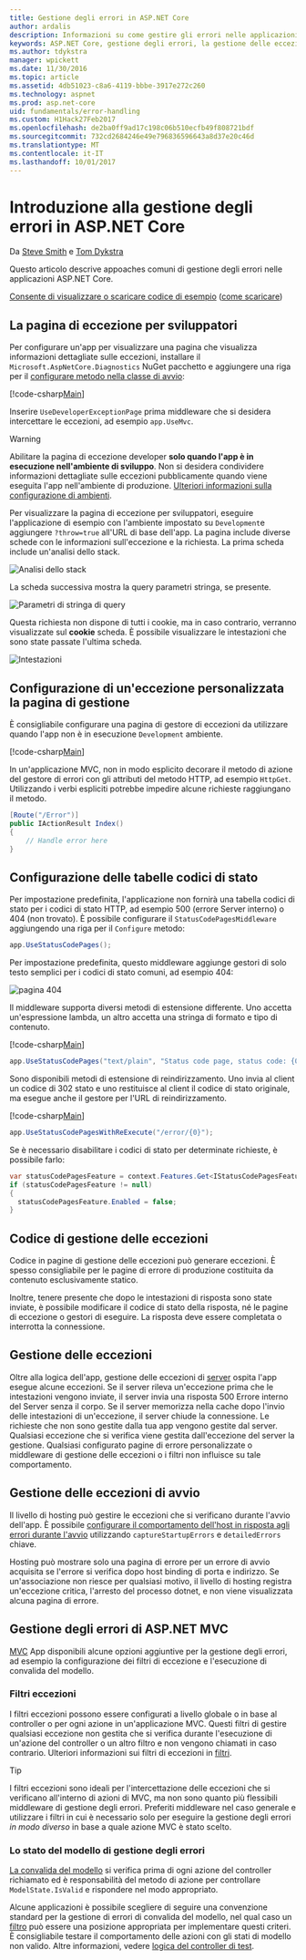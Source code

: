 ```yaml
---
title: Gestione degli errori in ASP.NET Core
author: ardalis
description: Informazioni su come gestire gli errori nelle applicazioni ASP.NET Core.
keywords: ASP.NET Core, gestione degli errori, la gestione delle eccezioni
ms.author: tdykstra
manager: wpickett
ms.date: 11/30/2016
ms.topic: article
ms.assetid: 4db51023-c8a6-4119-bbbe-3917e272c260
ms.technology: aspnet
ms.prod: asp.net-core
uid: fundamentals/error-handling
ms.custom: H1Hack27Feb2017
ms.openlocfilehash: de2ba0ff9ad17c198c06b510ecfb49f808721bdf
ms.sourcegitcommit: 732cd2684246e49e796836596643a8d37e20c46d
ms.translationtype: MT
ms.contentlocale: it-IT
ms.lasthandoff: 10/01/2017
---
```

# <a name="introduction-to-error-handling-in-aspnet-core"></a>Introduzione alla gestione degli errori in ASP.NET Core

Da [Steve Smith](https://ardalis.com/) e [Tom Dykstra](https://github.com/tdykstra/)

Questo articolo descrive appoaches comuni di gestione degli errori nelle applicazioni ASP.NET Core.

[Consente di visualizzare o scaricare codice di esempio](https://github.com/aspnet/Docs/tree/master/aspnetcore/fundamentals/error-handling/sample) ([come scaricare](xref:tutorials/index#how-to-download-a-sample))

## <a name="the-developer-exception-page"></a>La pagina di eccezione per sviluppatori

Per configurare un'app per visualizzare una pagina che visualizza informazioni dettagliate sulle eccezioni, installare il `Microsoft.AspNetCore.Diagnostics` NuGet pacchetto e aggiungere una riga per il [configurare metodo nella classe di avvio](startup.md):

[!code-csharp[Main](error-handling/sample/Startup.cs?name=snippet_DevExceptionPage&highlight=7)]

Inserire `UseDeveloperExceptionPage` prima middleware che si desidera intercettare le eccezioni, ad esempio `app.UseMvc`.

>[!WARNING]
> Abilitare la pagina di eccezione developer **solo quando l'app è in esecuzione nell'ambiente di sviluppo**. Non si desidera condividere informazioni dettagliate sulle eccezioni pubblicamente quando viene eseguita l'app nell'ambiente di produzione. [Ulteriori informazioni sulla configurazione di ambienti](environments.md).

Per visualizzare la pagina di eccezione per sviluppatori, eseguire l'applicazione di esempio con l'ambiente impostato su `Development`e aggiungere `?throw=true` all'URL di base dell'app. La pagina include diverse schede con le informazioni sull'eccezione e la richiesta. La prima scheda include un'analisi dello stack. 

![Analisi dello stack](error-handling/_static/developer-exception-page.png)

La scheda successiva mostra la query parametri stringa, se presente.

![Parametri di stringa di query](error-handling/_static/developer-exception-page-query.png)

Questa richiesta non dispone di tutti i cookie, ma in caso contrario, verranno visualizzate sul **cookie** scheda. È possibile visualizzare le intestazioni che sono state passate l'ultima scheda.

![Intestazioni](error-handling/_static/developer-exception-page-headers.png)

## <a name="configuring-a-custom-exception-handling-page"></a>Configurazione di un'eccezione personalizzata la pagina di gestione

È consigliabile configurare una pagina di gestore di eccezioni da utilizzare quando l'app non è in esecuzione `Development` ambiente.

[!code-csharp[Main](error-handling/sample/Startup.cs?name=snippet_DevExceptionPage&highlight=11)]

In un'applicazione MVC, non in modo esplicito decorare il metodo di azione del gestore di errori con gli attributi del metodo HTTP, ad esempio `HttpGet`. Utilizzando i verbi espliciti potrebbe impedire alcune richieste raggiungano il metodo.

```csharp
[Route("/Error")]
public IActionResult Index()
{
    // Handle error here
}
```

## <a name="configuring-status-code-pages"></a>Configurazione delle tabelle codici di stato

Per impostazione predefinita, l'applicazione non fornirà una tabella codici di stato per i codici di stato HTTP, ad esempio 500 (errore Server interno) o 404 (non trovato). È possibile configurare il `StatusCodePagesMiddleware` aggiungendo una riga per il `Configure` metodo:

```csharp
app.UseStatusCodePages();
```

Per impostazione predefinita, questo middleware aggiunge gestori di solo testo semplici per i codici di stato comuni, ad esempio 404:

![pagina 404](error-handling/_static/default-404-status-code.png)

Il middleware supporta diversi metodi di estensione differente. Uno accetta un'espressione lambda, un altro accetta una stringa di formato e tipo di contenuto.

[!code-csharp[Main](error-handling/sample/Startup.cs?name=snippet_StatusCodePages)]

```csharp
app.UseStatusCodePages("text/plain", "Status code page, status code: {0}");
```

Sono disponibili metodi di estensione di reindirizzamento. Uno invia al client un codice di 302 stato e uno restituisce al client il codice di stato originale, ma esegue anche il gestore per l'URL di reindirizzamento.

[!code-csharp[Main](error-handling/sample/Startup.cs?name=snippet_StatusCodePagesWithRedirect)]

```csharp
app.UseStatusCodePagesWithReExecute("/error/{0}");
```

Se è necessario disabilitare i codici di stato per determinate richieste, è possibile farlo:

```csharp
var statusCodePagesFeature = context.Features.Get<IStatusCodePagesFeature>();
if (statusCodePagesFeature != null)
{
  statusCodePagesFeature.Enabled = false;
}
```

## <a name="exception-handling-code"></a>Codice di gestione delle eccezioni

Codice in pagine di gestione delle eccezioni può generare eccezioni. È spesso consigliabile per le pagine di errore di produzione costituita da contenuto esclusivamente statico.

Inoltre, tenere presente che dopo le intestazioni di risposta sono state inviate, è possibile modificare il codice di stato della risposta, né le pagine di eccezione o gestori di eseguire. La risposta deve essere completata o interrotta la connessione.

## <a name="server-exception-handling"></a>Gestione delle eccezioni

Oltre alla logica dell'app, gestione delle eccezioni di [server](servers/index.md) ospita l'app esegue alcune eccezioni. Se il server rileva un'eccezione prima che le intestazioni vengono inviate, il server invia una risposta 500 Errore interno del Server senza il corpo. Se il server memorizza nella cache dopo l'invio delle intestazioni di un'eccezione, il server chiude la connessione. Le richieste che non sono gestite dalla tua app vengono gestite dal server. Qualsiasi eccezione che si verifica viene gestita dall'eccezione del server la gestione. Qualsiasi configurato pagine di errore personalizzate o middleware di gestione delle eccezioni o i filtri non influisce su tale comportamento.

## <a name="startup-exception-handling"></a>Gestione delle eccezioni di avvio

Il livello di hosting può gestire le eccezioni che si verificano durante l'avvio dell'app. È possibile [configurare il comportamento dell'host in risposta agli errori durante l'avvio](hosting.md#detailed-errors) utilizzando `captureStartupErrors` e `detailedErrors` chiave.

Hosting può mostrare solo una pagina di errore per un errore di avvio acquisita se l'errore si verifica dopo host binding di porta e indirizzo. Se un'associazione non riesce per qualsiasi motivo, il livello di hosting registra un'eccezione critica, l'arresto del processo dotnet, e non viene visualizzata alcuna pagina di errore.

## <a name="aspnet-mvc-error-handling"></a>Gestione degli errori di ASP.NET MVC

[MVC](../mvc/index.md) App disponibili alcune opzioni aggiuntive per la gestione degli errori, ad esempio la configurazione dei filtri di eccezione e l'esecuzione di convalida del modello.

### <a name="exception-filters"></a>Filtri eccezioni

I filtri eccezioni possono essere configurati a livello globale o in base al controller o per ogni azione in un'applicazione MVC. Questi filtri di gestire qualsiasi eccezione non gestita che si verifica durante l'esecuzione di un'azione del controller o un altro filtro e non vengono chiamati in caso contrario. Ulteriori informazioni sui filtri di eccezioni in [filtri](../mvc/controllers/filters.md).

>[!TIP]
> I filtri eccezioni sono ideali per l'intercettazione delle eccezioni che si verificano all'interno di azioni di MVC, ma non sono quanto più flessibili middleware di gestione degli errori. Preferiti middleware nel caso generale e utilizzare i filtri in cui è necessario solo per eseguire la gestione degli errori *in modo diverso* in base a quale azione MVC è stato scelto.

### <a name="handling-model-state-errors"></a>Lo stato del modello di gestione degli errori

[La convalida del modello](../mvc/models/validation.md) si verifica prima di ogni azione del controller richiamato ed è responsabilità del metodo di azione per controllare `ModelState.IsValid` e rispondere nel modo appropriato.

Alcune applicazioni è possibile scegliere di seguire una convenzione standard per la gestione di errori di convalida del modello, nel qual caso un [filtro](../mvc/controllers/filters.md) può essere una posizione appropriata per implementare questi criteri. È consigliabile testare il comportamento delle azioni con gli stati di modello non valido. Altre informazioni, vedere [logica del controller di test](../mvc/controllers/testing.md).



